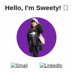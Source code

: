 
 <h2 align="center"><b style="font-family: Arial, sans-serif;">Hello, I'm Sweety! 👋</b></h2> 
  <p align="center">
    <img width="25%" src="https://raw.githubusercontent.com/sweetybaruah/sweetybaruah/main/img1_resized.png" alt="animated" />
  </p>
<p align="center">
<p align="center">
  <a href="mailto:b100arya@gmail.com" style="background-color:#ffffff; border-radius:50%; padding:5px;"><img src="https://img.icons8.com/color/48/000000/gmail-new.png" alt="Gmail" /></a>
  &nbsp;&nbsp;&nbsp;&nbsp;&nbsp;
  <a href="https://www.linkedin.com/in/sweety-barua-0a668a261/" style="background-color:#ffffff; border-radius:50%; padding:5px;"><img src="https://img.icons8.com/color/48/000000/linkedin.png" alt="LinkedIn" /></a>
</p>

